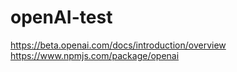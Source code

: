 # openAI-test
<https://beta.openai.com/docs/introduction/overview>
<https://www.npmjs.com/package/openai>
